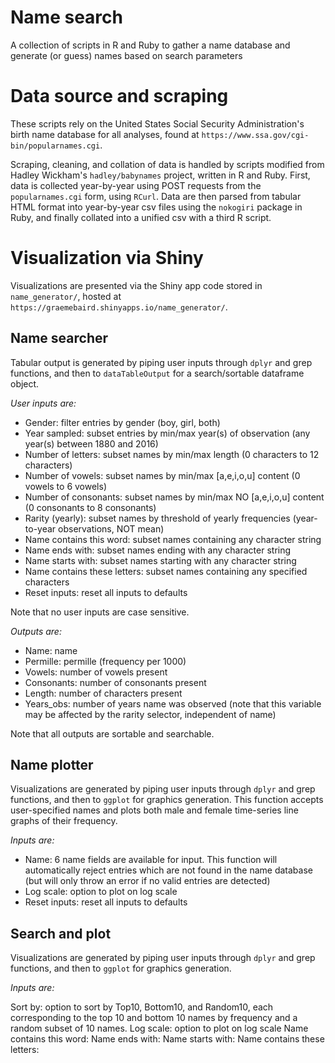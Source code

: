 # Name search
A collection of scripts in R and Ruby to gather a name database and generate (or guess) names based on search parameters

# Data source and scraping
These scripts rely on the United States Social Security Administration's birth name database for all analyses, found at `https://www.ssa.gov/cgi-bin/popularnames.cgi`.

Scraping, cleaning, and collation of data is handled by scripts modified from Hadley Wickham's `hadley/babynames` project, written in R and Ruby. First, data is collected year-by-year using POST requests from the `popularnames.cgi` form, using `RCurl`. Data are then parsed from tabular HTML format into year-by-year csv files using the `nokogiri` package in Ruby, and finally collated into a unified csv with a third R script. 

# Visualization via Shiny

Visualizations are presented via the Shiny app code stored in `name_generator/`, hosted at `https://graemebaird.shinyapps.io/name_generator/`.

## Name searcher
Tabular output is generated by piping user inputs through `dplyr` and grep functions, and then to `dataTableOutput` for a search/sortable dataframe object. 

*User inputs are:*

- Gender: filter entries by gender (boy, girl, both)
- Year sampled: subset entries by min/max year(s) of observation (any year(s) between 1880 and 2016)
- Number of letters: subset names by min/max length (0 characters to 12 characters)
- Number of vowels: subset names by min/max [a,e,i,o,u] content (0 vowels to 6 vowels)
- Number of consonants: subset names by min/max NO [a,e,i,o,u] content (0 consonants to 8 consonants)
- Rarity (yearly): subset names by threshold of yearly frequencies (year-to-year observations, NOT mean)
- Name contains this word: subset names containing any character string
- Name ends with: subset names ending with any character string
- Name starts with: subset names starting with any character string
- Name contains these letters: subset names containing any specified characters
- Reset inputs: reset all inputs to defaults

Note that no user inputs are case sensitive. 

*Outputs are:*

- Name: name
- Permille: permille (frequency per 1000)
- Vowels: number of vowels present
- Consonants: number of consonants present
- Length: number of characters present
- Years_obs: number of years name was observed (note that this variable may be affected by the rarity selector, independent of name)

Note that all outputs are sortable and searchable.

## Name plotter
Visualizations are generated by piping user inputs through `dplyr` and grep functions, and then to `ggplot` for graphics generation. This function accepts user-specified names and plots both male and female time-series line graphs of their frequency.

*Inputs are:*

- Name: 6 name fields are available for input. This function will automatically reject entries which are not found in the name database (but will only throw an error if no valid entries are detected)
- Log scale: option to plot on log scale
- Reset inputs: reset all inputs to defaults

## Search and plot
Visualizations are generated by piping user inputs through `dplyr` and grep functions, and then to `ggplot` for graphics generation. 

*Inputs are:*

Sort by: option to sort by Top10, Bottom10, and Random10, each corresponding to the top 10 and bottom 10 names by frequency and a random subset of 10 names.
Log scale: option to plot on log scale
Name contains this word:
Name ends with:
Name starts with:
Name contains these letters:

